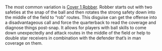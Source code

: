The most common variation is [Cover 1 Robber](https://weeklyspiral.com/2020/10/28/how-the-chicago-bears-defense-confuses-qbs-into-making-mistakes-and-taking-sacks/). Robber starts out with two safeties at the snap of the ball and then rotates the strong safety down into the middle of the field to “rob” routes. This disguise can get the offense into a disadvantageous call and force the quarterback to read the coverage and diagnose things post-snap. It allows for players with ball skills to come down unexpectedly and attack routes in the middle of the field or help to double star receivers in combination with the defender that’s in man coverage on them.